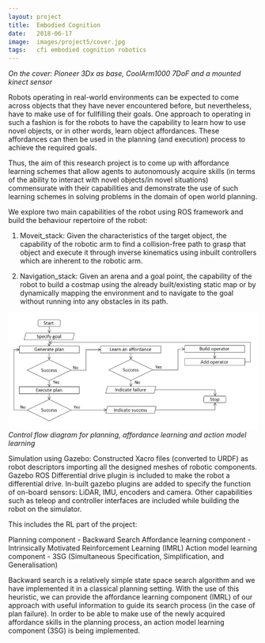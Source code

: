 ```yaml
---
layout: project
title:  Embodied Cognition
date:   2018-06-17
image:  images/project5/cover.jpg
tags:   cfi embodied cognition robotics 
---
```

*On the cover: Pioneer 3Dx as base, CoolArm1000 7DoF and a mounted kinect sensor*

Robots operating in real-world environments can be expected to come across objects that they have never encountered before, but nevertheless, have to make use of for fullfilling their goals. One approach to operating in such a fashion is for the robots to have the capability to learn how to use novel objects, or in other words, learn object affordances. These affordances can then be used in the planning (and execution) process to achieve the required goals.  

Thus, the aim of this research project is to come up with affordance learning schemes that allow agents to autonomously acquire skills (in terms of the ability to interact with novel objects/in novel situations) commensurate with their capabilities and demonstrate the use of such learning schemes in solving problems in the domain of open world planning.

We explore two main capabilities of the robot using ROS framework and build the behaviour repertoire of the robot: 

1. Moveit_stack: Given the characteristics of the target object, the capability of the robotic arm to find a collision-free path to grasp that object and execute it through inverse kinematics using inbuilt controllers which are inherent to the robotic arm.

2. Navigation_stack: Given an arena and a goal point, the capability of the robot to build a costmap using the already built/existing static map or by dynamically mapping the environment and to navigate to the goal without running into any obstacles in its path.


![alt](/images/project5/1.png)
*Control flow diagram for planning, affordance learning and action model learning*

Simulation using Gazebo: ​Constructed Xacro files (converted to URDF) as robot descriptors importing all the designed meshes of robotic components. Gazebo ROS Differential drive plugin is included to make the robot a differential drive. In-built gazebo plugins are added to specify the function of on-board sensors: LiDAR, IMU, encoders and camera. Other capabilities such as teleop and controller interfaces are included while building the robot on the simulator.

This includes the RL part of the project:

Planning component - Backward Search
Affordance learning component - Intrinsically Motivated Reinforcement Learning (IMRL) 
Action model learning component - 3SG (Simultaneous
Specification, Simplification, and Generalisation)

Backward search is a relatively simple state space search algorithm and we have implemented it in a classical planning setting. With the use of this heuristic, we can provide the affordance learning component (IMRL) of our approach with useful information to guide its search process (in the case of plan failure). In order to be able to make use of the newly acquired affordance skills in the planning process, an action model learning component (3SG) is being implemented.